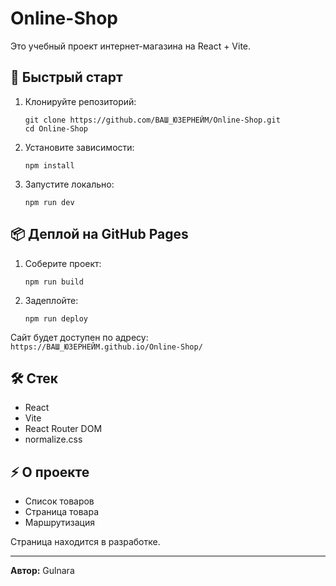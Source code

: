 # Online-Shop

Это учебный проект интернет-магазина на React + Vite.

## 🚀 Быстрый старт

1. Клонируйте репозиторий:
   ```
   git clone https://github.com/ВАШ_ЮЗЕРНЕЙМ/Online-Shop.git
   cd Online-Shop
   ```

2. Установите зависимости:
   ```
   npm install
   ```

3. Запустите локально:
   ```
   npm run dev
   ```

## 📦 Деплой на GitHub Pages

1. Соберите проект:
   ```
   npm run build
   ```

2. Задеплойте:
   ```
   npm run deploy
   ```

Сайт будет доступен по адресу:  
`https://ВАШ_ЮЗЕРНЕЙМ.github.io/Online-Shop/`

## 🛠️ Стек

- React
- Vite
- React Router DOM
- normalize.css

## ⚡ О проекте

- Список товаров
- Страница товара
- Маршрутизация

Страница находится в разработке.

---

**Автор:** Gulnara
